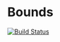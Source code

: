 # Bounds

[![Build Status](https://travis-ci.org/ThreeCSG/Bounds.jl.svg?branch=master)](https://travis-ci.org/ThreeCSG/Bounds.jl)
